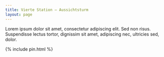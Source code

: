 ```yaml
---
title: Vierte Station – Aussichtsturm
layout: page
---
```


Lorem ipsum dolor sit amet, consectetur adipiscing elit. Sed non risus. Suspendisse lectus tortor, dignissim sit amet, adipiscing nec, ultricies sed, dolor.

{% include pin.html %}

<html>
    <div id="coordinates" class="text-center" style="display:none">

        <h3>🎉 Herzlichen Glückwunsch! 🎊</h3>

        <span style="font-weight: normal;">
            Ihr habt den letzten Geocache gefunden.
            Nun geht es <a href="{% include apple_map_link.html %}">zurück zum Parkplatz 🅿️</a>.<br>
        </span>

        {% include apple_map.html %}
    </div>

    <script>
        let correctPin = "1234";
    </script>
    <script src="./pin.js"></script>

</html>
